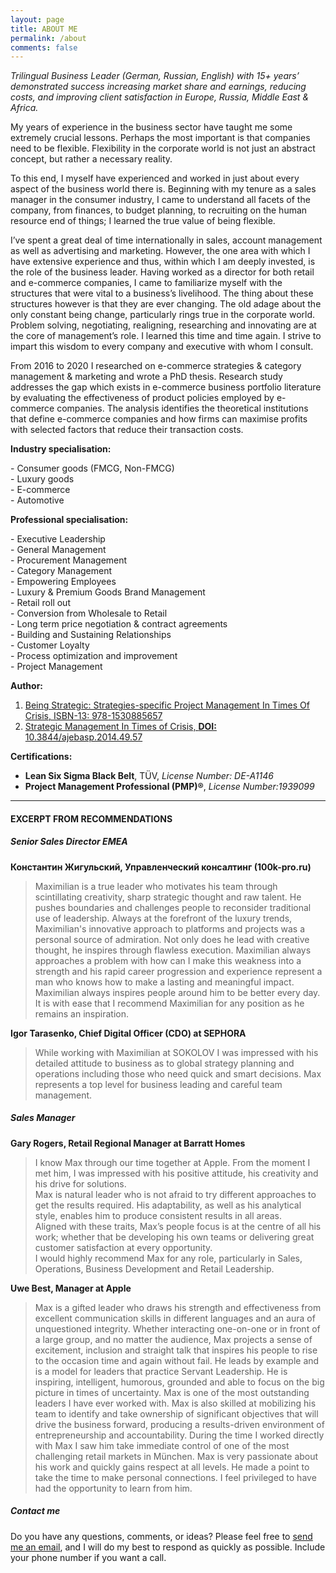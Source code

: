 ```yaml
---
layout: page
title: ABOUT ME
permalink: /about
comments: false
---
```


<div class="row justify-content-between">
<div class="col-md-8 pr-5">

<p><em>Trilingual Business Leader (German, Russian, English) with 15+ years’ demonstrated success increasing market share and earnings, reducing costs, and improving client satisfaction in Europe, Russia, Middle East &amp; Africa.</em></p>

<p>My years of experience in the business sector have taught me some extremely crucial lessons. Perhaps the most important is that companies need to be flexible. Flexibility in the corporate world is not just an abstract concept, but rather a necessary reality.</p>

<p>To this end, I myself have experienced and worked in just about every aspect of the business world there is. Beginning with my tenure as a sales manager in the consumer industry, I came to understand all facets of the company, from finances, to budget planning, to recruiting on the human resource end of things; I learned the true value of being flexible.</p>

<p>I’ve spent a great deal of time internationally in sales, account management as well as advertising and marketing. However, the one area with which I have extensive experience and thus, within which I am deeply invested, is the role of the business leader. Having worked as a director for both retail and e-commerce companies, I came to familiarize myself with the structures that were vital to a business’s livelihood. The thing about these structures however is that they are ever changing. The old adage about the only constant being change, particularly rings true in the corporate world. Problem solving, negotiating, realigning, researching and innovating are at the core of management’s role. I learned this time and time again. I strive to impart this wisdom to every company and executive with whom I consult.</p>

<p>
From 2016 to 2020 I researched on e-commerce strategies & category management & marketing and wrote a PhD thesis. Research study addresses the gap which exists in e-commerce business portfolio literature by evaluating the effectiveness of product policies employed by e-commerce companies. The analysis identifies the theoretical institutions that define e-commerce companies and how firms can maximise profits with selected factors that reduce their transaction costs. 
</p>

<p><strong>Industry specialisation:</strong></p>
<p>- Consumer goods (FMCG, Non-FMCG)<br/>- Luxury goods<br/>- E-commerce<br/>- Automotive</p>

<p><strong>Professional specialisation:</strong></p>
<p>- Executive Leadership<br />
- General Management<br />
- Procurement Management<br />
- Category Management<br />
- Empowering Employees<br />
- Luxury &amp; Premium Goods Brand Management<br />
- Retail roll out<br />
- Conversion from Wholesale to Retail<br />
- Long term price negotiation &amp; contract agreements<br />
- Building and Sustaining Relationships<br />
- Customer Loyalty<br />
- Process optimization and improvement<br />
- Project Management</p>

<p><strong>Author:</strong></p>
<ol>
<li><a href="{{ site.baseurl }}/book/">Being Strategic: Strategies-specific Project Management In Times Of Crisis, ISBN-13: 978-1530885657 </a></li>
<li><a href="http://thescipub.com/pdf/10.3844/ajebasp.2014.49.57">Strategic Management In Times of Crisis, <strong>DOI: </strong>10.3844/ajebasp.2014.49.57</a></li>
</ol>

<p><strong>Certifications:</strong></p>
<ul>
<li><strong>Lean Six Sigma Black Belt</strong>,  TÜV, <em>License Number: DE-A1146</em></li>
<li><strong>Project Management Professional (PMP)®</strong>, <em>License Number:1939099</em></li>
</ul>

<hr>

<h4 class="title">EXCERPT FROM RECOMMENDATIONS</h4>

<h5>Senior Sales Director EMEA</h5>

<p><strong>Константин Жигульский, Управленческий консалтинг (100k-pro.ru)</strong></p>
<blockquote>Maximilian is a true leader who motivates his team through scintillating creativity, sharp strategic thought and raw talent. He pushes boundaries and challenges people to reconsider traditional use of leadership. Always at the forefront of the luxury trends, Maximilian's innovative approach to platforms and projects was a personal source of admiration. Not only does he lead with creative thought, he inspires through flawless execution.
Maximilian always approaches a problem with how can I make this weakness into a strength and his rapid career progression and experience represent a man who knows how to make a lasting and meaningful impact. Maximilian always inspires people around him to be better every day.
It is with ease that I recommend Maximilian for any position as he remains an inspiration.
</blockquote> 

<p><strong>Igor Tarasenko, Chief Digital Officer (CDO) at SEPHORA</strong></p>
<blockquote>
While working with Maximilian at SOKOLOV I was impressed with his detailed attitude to business as to global strategy planning and operations including those who need quick and smart decisions. Max represents a top level for business leading and careful team management.
</blockquote> 

<h5>Sales Manager</h5>

<p><strong>Gary Rogers, Retail Regional Manager at Barratt Homes</strong></p>
<blockquote>
I know Max through our time together at Apple. From the moment I met him, I was impressed with his positive attitude, his creativity and his drive for solutions.<br />Max is natural leader who is not afraid to try different approaches to get the results required. His adaptability, as well as his analytical style, enables him to produce consistent results in all areas.<br />Aligned with these traits, Max’s people focus is at the centre of all his work; whether that be developing his own teams or delivering great customer satisfaction at every opportunity.<br />I would highly recommend Max for any role, particularly in Sales, Operations, Business Development and Retail Leadership.
</blockquote> 

<p><strong>Uwe Best, Manager at Apple</strong></p>
<blockquote>
Max is a gifted leader who draws his strength and effectiveness from excellent communication skills in different languages and an aura of unquestioned integrity. Whether interacting one-on-one or in front of a large group, and no matter the audience, Max projects a sense of excitement, inclusion and straight talk that inspires his people to rise to the occasion time and again without fail. He leads by example and is a model for leaders that practice Servant Leadership. He is inspiring, intelligent, humorous, grounded and able to focus on the big picture in times of uncertainty. Max is one of the most outstanding leaders I have ever worked with. Max is also skilled at mobilizing his team to identify and take ownership of significant objectives that will drive the business forward, producing a results-driven environment of entrepreneurship and accountability. During the time I worked directly with Max I saw him take immediate control of one of the most challenging retail markets in München. Max is very passionate about his work and quickly gains respect at all levels. He made a point to take the time to make personal connections. I feel privileged to have had the opportunity to learn from him.
</blockquote> 

</div>

<div class="col-md-4">

<div class="sticky-top sticky-top-80">
<h5>Contact me</h5>
<p>Do you have any questions, comments, or ideas? Please feel free to <a href="#" onclick="d='mgroh.eu'; u='contact'; prompt('Copy address to clipboard',u+'@'+d); return false" title="Click here to send me email"> send me an email</a>, and I will do my best to respond as quickly as possible. Include your phone number if you want a call.</p>

</div>
</div>
</div>
